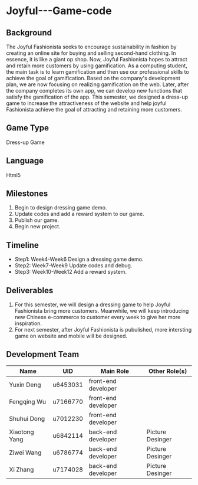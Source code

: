 # Joyful---Game-code

## Background
The Joyful Fashionista seeks to encourage sustainability in fashion by creating an online site for buying and selling second-hand clothing. In essence, it is like a giant op shop. Now, Joyful Fashionista hopes to attract and retain more customers by using gamification. As a computing student, the main task is to learn gamification and then use our professional skills to achieve the goal of gamification. Based on the company's development plan, we are now focusing on realizing gamification on the web. Later, after the company completes its own app, we can develop new functions that satisfy the gamification of the app. This semester, we designed a dress-up game to increase the attractiveness of the website and help joyful Fashionista achieve the goal of attracting and retaining more customers.

## Game Type
Dress-up Game

## Language
Html5

## Milestones
1. Begin to design dressing game demo.
2. Update codes and add a reward system to our game.
3. Publish our game.
4. Begin new project.

## Timeline
* Step1: Week4-Week6 Design a dressing game demo.
* Step2: Week7-Week9 Update codes and debug.
* Step3: Week10-Week12 Add a reward system.

## Deliverables
1. For this semester, we will design a dressing game to help Joyful Fashionista bring more customers. Meanwhile, we will keep introducing new Chinese e-commerce
to customer every week to give her more inspiration.
2. For next semester, after Joyful Fashionista is pubulished, more intersting game on website and mobile will be designed.

## Development Team
| Name              | UID      | Main Role           | Other Role(s)   |
| ----------------- | -------- | ------------------- | --------------- |
| Yuxin Deng        | u6453031 | front-end developer |                 |
| Fengqing Wu       | u7166770 | front-end developer |                 |
| Shuhui Dong       | u7012230 | front-end developer |                 |
| Xiaotong Yang     | u6842114 | back-end developer  | Picture Desinger|
| Ziwei Wang        | u6786774 | back-end developer  | Picture Desinger|
| Xi Zhang          | u7174028 | back-end developer  | Picture Desinger|

